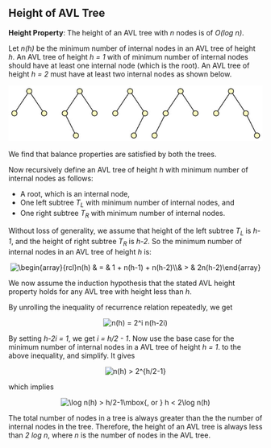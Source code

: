 ## Height of AVL Tree

<strong>Height Property</strong>: The height of an AVL tree with <i>n</i> nodes is of <i>O(log n)</i>.

Let <i>n(h)</i> be the minimum number of internal nodes in an AVL tree of height <i>h</i>. An AVL tree of height <i>h = 1</i> with of minimum 
number of internal nodes should have at least one internal node (which is the root). An AVL tree of height <i>h = 2</i> must have at least two
internal nodes as shown below. 
<p align="center">
<img src="../images/baseAVLtrees.jpg">
</p>
We find that balance properties are satisfied by both the trees.

Now recursively define an AVL tree of height <i>h</i> with minimum number of internal nodes as follows:
- A root, which is an internal node,
- One left subtree <i>T<sub>L</sub></i> with minimum number of internal nodes, and
- One right subtree <i>T<sub>R</sub></i> with minimum number of internal nodes.

Without loss of generality, we assume that height of the left subtree <i>T<sub>L</sub></i> is <i>h-1</i>, and the height of right subtree 
<i>T<sub>R</sub></i> is <i>h-2</i>. So the minimum number of internal nodes in an AVL tree of height <i>h</i> is:
<p align="center">
<img src="https://latex.codecogs.com/svg.image?\begin{array}{rcl}n(h)&space;&&space;=&space;&&space;1&space;&plus;&space;n(h-1)&space;&plus;&space;n(h-2)\\&&space;>&space;&&space;2n(h-2)\end{array}" title="\begin{array}{rcl}n(h) & = & 1 + n(h-1) + n(h-2)\\& > & 2n(h-2)\end{array}" />
</p>

We now assume the induction hypothesis that the stated AVL height property holds for any AVL tree with height less than <i>h</i>.

By unrolling the inequality of recurrence relation repeatedly, we get
<p align="center">
<img src="https://latex.codecogs.com/svg.image?n(h)&space;=&space;2^i&space;n(h-2i)" title="n(h) = 2^i n(h-2i)" />
  </p>
By setting <i>h-2i = 1</i>, we get <i>i = h/2 - 1</i>. Now use the base case for the minimum number of internal nodes in a AVL tree of height <i>h = 1</i>.
to the above inequality, and simplify. It gives 
<p align="center">
<img src="https://latex.codecogs.com/svg.image?n(h)&space;>&space;2^{h/2-1}" title="n(h) > 2^{h/2-1}" />
</p>
which implies 
<p align="center">
<img src="https://latex.codecogs.com/svg.image?\log&space;n(h)&space;>&space;h/2-1\mbox{,&space;or&space;}&space;h&space;<&space;2\log&space;n(h)" title="\log n(h) > h/2-1\mbox{, or } h < 2\log n(h)" />
  </p>
The total number of nodes in a tree is always greater than the the number of internal nodes in the tree. Therefore, the height of an AVL tree is 
  always less than <i>2 log n</i>, where <i>n</i> is the number of nodes in the AVL tree.
